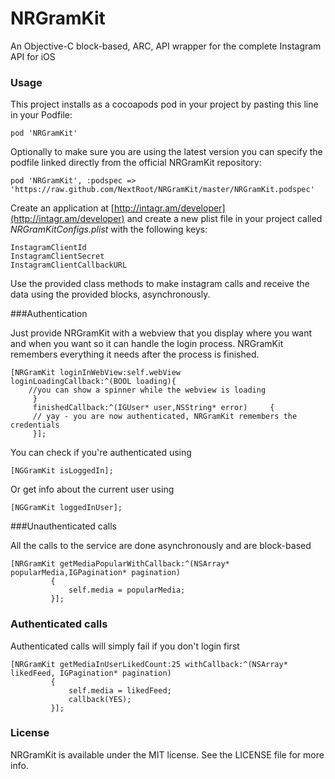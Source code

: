 NRGramKit
=========

An Objective-C block-based, ARC, API wrapper for the complete Instagram API for iOS

### Usage
This project installs as a cocoapods pod in your project by pasting this line in your Podfile:

	pod 'NRGramKit'
	
Optionally to make sure you are using the latest version you can specify the podfile linked directly from the official NRGramKit repository:

	pod 'NRGramKit', :podspec => 'https://raw.github.com/NextRoot/NRGramKit/master/NRGramKit.podspec'


Create an application at [http://intagr.am/developer](http://intagr.am/developer) and create a new plist file in your project called *NRGramKitConfigs.plist* with the following keys:

	InstagramClientId
	InstagramClientSecret
	InstagramClientCallbackURL

Use the provided class methods to make instagram calls and receive the data using the provided blocks, asynchronously.

###Authentication

Just provide NRGramKit with a webview that you display where you want and when you want so it can handle the login process. NRGramKit remembers everything it needs after the process is finished.

	[NRGramKit loginInWebView:self.webView 			loginLoadingCallback:^(BOOL loading){
        //you can show a spinner while the webview is loading
         }
         finishedCallback:^(IGUser* user,NSString* error)     {
         // yay - you are now authenticated, NRGramKit remembers the credentials
         }];

You can check if you're authenticated using 

	[NGGramKit isLoggedIn];


Or get info about the current user using

	[NGGramKit loggedInUser];


###Unauthenticated calls

All the calls to the service are done asynchronously and are block-based

	[NRGramKit getMediaPopularWithCallback:^(NSArray* popularMedia,IGPagination* pagination)
             {
                 self.media = popularMedia;
             }];


### Authenticated calls

Authenticated calls will simply fail if you don't login first


	[NRGramKit getMediaInUserLikedCount:25 withCallback:^(NSArray* likedFeed, IGPagination* pagination)
             {
                 self.media = likedFeed;
                 callback(YES);
             }];

### License

NRGramKit is available under the MIT license. See the LICENSE file for more info.